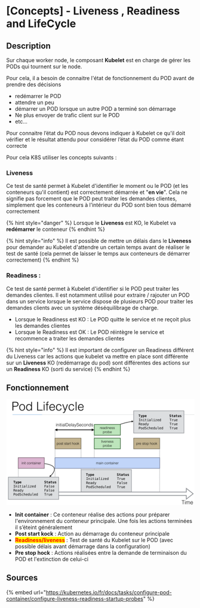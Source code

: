 # \[Concepts] - Liveness , Readiness and LifeCycle

## Description

Sur chaque worker node, le composant **Kubelet** est en charge de gérer les PODs qui tournent sur le node.

Pour cela, il a besoin de connaitre l'état de fonctionnement du POD avant de prendre des décisions

* redémarrer le POD
* attendre un peu
* démarrer un POD lorsque un autre POD a terminé son démarrage
* Ne plus envoyer de trafic client sur le POD
* etc...

Pour connaitre l’état du POD nous devons indiquer à Kubelet ce qu'il doit vérifier et le résultat attendu pour considérer l’état du POD comme étant correcte

Pour cela K8S utiliser les concepts suivants :&#x20;

### **Liveness**&#x20;

Ce test de santé permet à Kubelet d'identifier le moment ou le POD (et les conteneurs qu'il contient) est correctement démarrée et "**en vie**". Cela ne signifie pas forcement que le POD peut traiter les demandes clientes, simplement que les conteneurs à l’intérieur du POD sont bien tous démarré correctement

{% hint style="danger" %}
Lorsque le **Liveness** est KO, le Kubelet va **redémarrer** le conteneur
{% endhint %}

{% hint style="info" %}
Il est possible de mettre un délais dans le **Liveness** pour demander au Kubelet d'attendre un certain temps avant de réaliser le test de santé (cela permet de laisser le temps aux conteneurs de démarrer correctement)
{% endhint %}

### **Readiness** :&#x20;

Ce test de santé permet à Kubelet d'identifier si le POD peut traiter les demandes clientes. Il est notamment utilisé pour extraire / rajouter un POD dans un service lorsque le service dispose de plusieurs POD pour traiter les demandes clients avec un système déséquilibrage de charge.&#x20;

* Lorsque le Readiness est KO : Le POD quitte le service et ne reçoit plus les demandes clientes
* Lorsque le Readiness est OK : Le POD réintègre le service et recommence a traiter les demandes clientes

{% hint style="info" %}
Il est important de configurer un Readiness différent du Liveness car les actions que kubelet va mettre en place sont différente sur un **Liveness** KO (redémarrage du pod) sont différentes des actions sur un **Readiness** KO (sorti du service)
{% endhint %}

## Fonctionnement

![](<../.gitbook/assets/K8S--lifecycle pod.png>)

* **Init container** : Ce conteneur réalise des actions pour préparer l'environnement du conteneur principale. Une fois les actions terminées il s’éteint généralement
* **Post start kock** : Action au démarrage du conteneur principale
* <mark style="color:red;">**Readiness/liveness**</mark> : Test de santé du Kubelet sur le POD (avec possible délais avant démarrage dans la configuration)
* **Pre stop hock** : Actions réalisées entre la demande de terminaison du POD et l'extinction de celui-ci

## Sources

{% embed url="https://kubernetes.io/fr/docs/tasks/configure-pod-container/configure-liveness-readiness-startup-probes" %}
